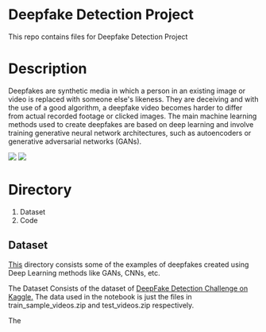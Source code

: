 # Deepfake Detection Project

This repo contains files for Deepfake Detection Project

# Description

Deepfakes are synthetic media in which a person in an existing image or video is replaced with someone else's likeness. They are deceiving and with the use of a good algorithm, a deepfake video becomes harder to differ from actual recorded footage or clicked images. The main machine learning methods used to create deepfakes are based on deep learning and involve training generative neural network architectures, such as autoencoders or generative adversarial networks (GANs).

<image src="images/four.jpg">

<image src="images/monalisa.jpeg">

# Directory
1. Dataset
2. Code

## Dataset
[This]() directory consists some of the examples of deepfakes created using Deep Learning methods like GANs, CNNs, etc. 


The Dataset Consists of the dataset of [DeepFake Detection Challenge on Kaggle.](https://www.kaggle.com/c/deepfake-detection-challenge/data)
The data used in the notebook is just the files in train_sample_videos.zip and test_videos.zip respectively.

The 
